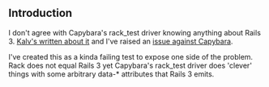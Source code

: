 ## Introduction

I don't agree with Capybara's rack_test driver knowing anything about Rails 3.  [Kalv's written about it](http://kalv.co.uk/2010/10/27/stop-being-clever-capybara/) and I've raised an [issue against Capybara](https://github.com/jnicklas/capybara/issues#issue/184/comment/520051).

I've created this as a kinda failing test to expose one side of the problem.  Rack does not equal Rails 3 yet Capybara's rack_test driver does 'clever' things with some arbitrary data-* attributes that Rails 3 emits.